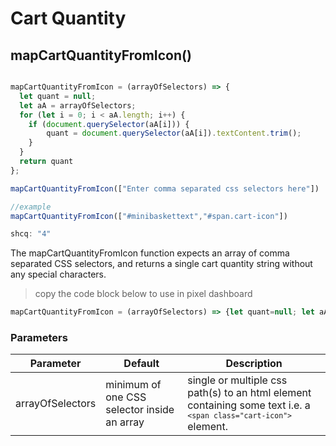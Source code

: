 # Cart Quantity

## mapCartQuantityFromIcon()


```javascript

mapCartQuantityFromIcon = (arrayOfSelectors) => {
  let quant = null;
  let aA = arrayOfSelectors;
  for (let i = 0; i < aA.length; i++) {
    if (document.querySelector(aA[i])) {
        quant = document.querySelector(aA[i]).textContent.trim();
    }
  }
  return quant
};

mapCartQuantityFromIcon(["Enter comma separated css selectors here"])

//example
mapCartQuantityFromIcon(["#minibaskettext","#span.cart-icon"])

shcq: "4"

```

The mapCartQuantityFromIcon function expects an array of comma separated CSS selectors,
and returns a single cart quantity string without any special characters.

> copy the code block below to use in pixel dashboard

```javascript
mapCartQuantityFromIcon = (arrayOfSelectors) => {let quant=null; let aA=arrayOfSelectors; for(let i = 0; i < aA.length; i++){if(document.querySelector(aA[i])){quant=document.querySelector(aA[i]).textContent.trim();}}return quant};mapCartQuantityFromIcon(["Enter comma separated","CSS selectors here"])
```

### Parameters

Parameter | Default | Description
--------- | ------- | -----------
arrayOfSelectors | minimum of one CSS selector inside an array | single or multiple css path(s) to an html element containing some text i.e. a <code>```<span class="cart-icon">```</code> element.
